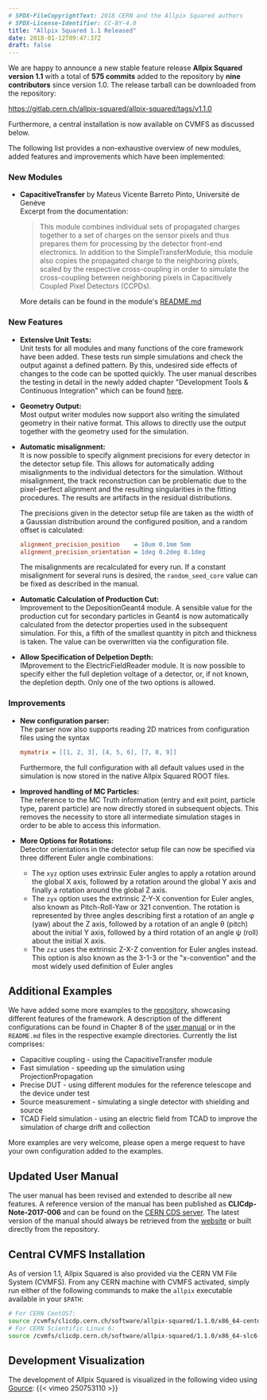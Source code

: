 ```yaml
---
# SPDX-FileCopyrightText: 2018 CERN and the Allpix Squared authors
# SPDX-License-Identifier: CC-BY-4.0
title: "Allpix Squared 1.1 Released"
date: 2018-01-12T09:47:37Z
draft: false
---
```


We are happy to announce a new stable feature release **Allpix Squared version 1.1** with a total of **575 commits** added to the repository by **nine contributors** since version 1.0. The release tarball can be downloaded from the repository:

https://gitlab.cern.ch/allpix-squared/allpix-squared/tags/v1.1.0

Furthermore, a central installation is now available on CVMFS as discussed below.

The following list provides a non-exhaustive overview of new modules, added features and improvements which have been implemented:
<!--more-->

### New Modules

* **CapacitiveTransfer** by Mateus Vicente Barreto Pinto, Université de Genève \
     Excerpt from the documentation:

     > This module combines individual sets of propagated charges together to a set of charges on the sensor pixels and thus prepares them for processing by the detector front-end electronics. In addition to the SimpleTransferModule, this module also copies the propagated charge to the neighboring pixels, scaled by the respective cross-coupling in order to simulate the cross-coupling between neighboring pixels in Capacitively Coupled Pixel Detectors (CCPDs).

     More details can be found in the module's [README.md](https://gitlab.cern.ch/allpix-squared/allpix-squared/blob/master/src/modules/CapacitiveTransfer/README.md)

### New Features

* **Extensive Unit Tests:** \
    Unit tests for all modules and many functions of the core framework have been added. These tests run simple simulations and check the output against a defined pattern. By this, undesired side effects of changes to the code can be spotted quickly. The user manual describes the testing in detail in the newly added chapter "Development Tools & Continuous Integration" which can be found [here](https://project-allpix-squared.web.cern.ch/project-allpix-squared/usermanual/allpix-manualch10.html).

* **Geometry Output:** \
    Most output writer modules now support also writing the simulated geometry in their native format. This allows to directly use the output together with the geometry used for the simulation.

* **Automatic misalignment:** \
    It is now possible to specify alignment precisions for every detector in the detector setup file. This allows for automatically adding misalignments to the individual detectors for the simulation. Without misalignment, the track reconstruction can be problematic due to the pixel-perfect alignment and the resulting singularities in the fitting procedures. The results are artifacts in the residual distributions.

    The precisions given in the detector setup file are taken as the width of a Gaussian distribution around the configured position, and a random offset is calculated:

    ```ini
    alignment_precision_position    = 10um 0.1mm 5mm
    alignment_precision_orientation = 1deg 0.2deg 0.1deg
    ```

    The misalignments are recalculated for every run. If a constant misalignment for several runs is desired, the `random_seed_core` value can be fixed as described in the manual.

* **Automatic Calculation of Production Cut:** \
    Improvement to the DepositionGeant4 module. A sensible value for the production cut for secondary particles in Geant4 is now automatically calculated from the detector properties used in the subsequent simulation. For this, a fifth of the smallest quantity in pitch and thickness is taken. The value can be overwritten via the configuration file.

* **Allow Specification of Delpetion Depth:** \
    IMprovement to the ElectricFieldReader module. It is now possible to specify either the full depletion voltage of a detector, or, if not known, the depletion depth. Only one of the two options is allowed.

### Improvements

* **New configuration parser:** \
    The parser now also supports reading 2D matrices from configuration files using the syntax

    ```ini
    mymatrix = [[1, 2, 3], [4, 5, 6], [7, 8, 9]]
    ```

    Furthermore, the full configuration with all default values used in the simulation is now stored in the native Allpix Squared ROOT files.

* **Improved handling of MC Particles:** \
    The reference to the MC Truth information (entry and exit point, particle type, parent particle) are now directly stored in subsequent objects. This removes the necessity to store all intermediate simulation stages in order to be able to access this information.

* **More Options for Rotations:** \
    Detector orientations in the detector setup file can now be specified via three different Euler angle combinations:

    * The `xyz` option uses extrinsic Euler angles to apply a rotation around the global X axis, followed by a rotation around the global Y axis and finally a rotation around the global Z axis.
    * The `zyx` option uses the extrinsic Z-Y-X convention for Euler angles, also known as Pitch-Roll-Yaw or 321 convention. The rotation is represented by three angles describing first a rotation of an angle φ (yaw) about the Z axis, followed by a rotation of an angle θ (pitch) about the initial Y axis, followed by a third rotation of an angle ψ (roll) about the initial X axis.
    * The `zxz` uses the extrinsic Z-X-Z convention for Euler angles instead. This option is also known as the 3-1-3 or the "x-convention" and the most widely used definition of Euler angles


## Additional Examples

We have added some more examples to the [repository](https://gitlab.cern.ch/allpix-squared/allpix-squared/tree/master/examples), showcasing different features of the framework. A description of the different configurations can be found in Chapter 8 of the [user manual](https://project-allpix-squared.web.cern.ch/project-allpix-squared/usermanual/allpix-manualch8.html) or in the `README.md` files in the respective example directories. Currently the list comprises:

* Capacitive coupling - using the CapacitiveTransfer module
* Fast simulation - speeding up the simulation using ProjectionPropagation
* Precise DUT - using different modules for the reference telescope and the device under test
* Source measurement - simulating a single detector with shielding and source
* TCAD Field simulation - using an electric field from TCAD to improve the simulation of charge drift and collection

More examples are very welcome, please open a merge request to have your own configuration added to the examples.


## Updated User Manual

The user manual has been revised and extended to describe all new features. A reference version of the manual has been published as **CLICdp-Note-2017-006** and can be found on the [CERN CDS server](https://cds.cern.ch/record/2295206). The latest version of the manual should always be retrieved from the [website](https://project-allpix-squared.web.cern.ch/project-allpix-squared/usermanual/allpix-manual.html) or built directly from the repository.


## Central CVMFS Installation

As of version 1.1, Allpix Squared is also provided via the CERN VM File System (CVMFS). From any CERN machine with CVMFS activated, simply run either of the following commands to make the `allpix` executable available in your `$PATH`:

```bash
# For CERN CentOS7:
source /cvmfs/clicdp.cern.ch/software/allpix-squared/1.1.0/x86_64-centos7-gcc7-opt/setup.sh
# For CERN Scientific Linux 6:
source /cvmfs/clicdp.cern.ch/software/allpix-squared/1.1.0/x86_64-slc6-gcc7-opt/setup.sh
```

## Development Visualization

The development of Allpix Squared is visualized in the following video using [Gource](http://gource.io/):
{{< vimeo 250753110 >}}
